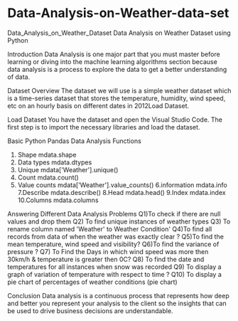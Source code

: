 # Data-Analysis-on-Weather-data-set
Data_Analysis_on_Weather_Dataset
Data Analysis on Weather Dataset using Python

Introduction
Data Analysis is one major part that you must master before learning or diving into the machine learning algorithms section because data analysis is a process to explore the data to get a better understanding of data.

Dataset Overview
The dataset we will use is a simple weather dataset which is a time-series dataset that stores the temperature, humidity, wind speed, etc on an hourly basis on different dates in 2012Load Dataset.

Load Dataset
You have the dataset and open the Visual Studio Code. The first step is to import the necessary libraries and load the dataset.

Basic Python Pandas Data Analysis Functions
1. Shape
mdata.shape
2. Data types
mdata.dtypes
3. Unique
mdata['Weather'].unique()
4. Count
mdata.count()
5. Value counts
mdata['Weather'].value_counts()
6.information
mdata.info
7.Describe
mdata.describe()
8.Head
mdata.head()
9.Index
mdata.index
10.Columns
mdata.columns



Answering Different Data Analysis Problems
Q1)To check if there are null values and drop them
Q2) To find unique instances of weather types
Q3) To rename column named 'Weather' to Weather Condition'
Q4)To find all records from data of when the weather was exactly clear ?
Q5)To find the mean temperature, wind speed and visibility?
Q6)To find the variance of pressure ?
Q7) To Find the Days in which wind speed was more then 30km/h & temperature is greater then 0C?
Q8) To find the date and temperatures for all instances when snow was recorded
Q9) To display a graph of variation of temperature with respect to time ?
Q10) To display a pie chart of percentages of weather conditions (pie chart)


Conclusion
Data analysis is a continuous process that represents how deep and better you represent your analysis to the client so the insights that can be used to drive business decisions are understandable.